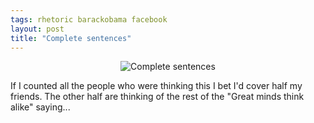 ```yaml
---
tags: rhetoric barackobama facebook
layout: post
title: "Complete sentences"
---
```




<p align="center">
  <img src="http://www.cwinters.com/images/blog/complete_sentences.png"
       alt="Complete sentences" />
</p>

<p>If I counted all the people who were thinking this I bet I'd
cover half my friends. The other half are thinking of the rest of
the "Great minds think alike" saying...</p>


